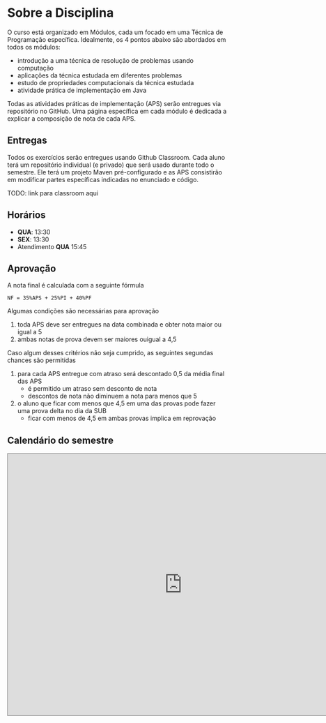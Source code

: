 # Sobre a Disciplina

O curso está organizado em Módulos, cada um focado em uma Técnica de Programação específica. Idealmente, os 4 pontos abaixo são abordados em todos os módulos:

* introdução a uma técnica de resolução de problemas usando computação
* aplicações da técnica estudada em diferentes problemas
* estudo de propriedades computacionais da técnica estudada
* atividade prática de implementação em Java

Todas as atividades práticas de implementação (APS) serão entregues via repositório no GitHub. Uma página específica em cada módulo é dedicada a explicar a composição de nota de cada APS.

## Entregas

Todos os exercícios serão entregues usando Github Classroom. Cada aluno terá um repositório individual (e privado) que será usado durante todo o semestre. Ele terá um projeto Maven pré-configurado e as APS consistirão em modificar partes específicas indicadas no enunciado e código.

TODO: link para classroom aqui

## Horários

- **QUA**: 13:30
- **SEX**: 13:30
- Atendimento **QUA** 15:45

## Aprovação

A nota final é calculada com a seguinte fórmula

```
NF = 35%APS + 25%PI + 40%PF
```

Algumas condições são necessárias para aprovação

1. toda APS deve ser entregues na data combinada e obter nota maior ou igual a 5
2. ambas notas de prova devem ser maiores ouigual a 4,5

Caso algum desses critérios não seja cumprido, as seguintes segundas chances são permitidas

1. para cada APS entregue com atraso será descontado 0,5 da média final das APS
   * é permitido um atraso sem desconto de nota
   * descontos de nota não diminuem a nota para menos que 5
2. o aluno que ficar com menos que 4,5 em uma das provas pode fazer uma prova delta no dia da SUB
   * ficar com menos de 4,5 em ambas provas implica em reprovação


## Calendário do semestre

<iframe src="https://calendar.google.com/calendar/embed?height=600&wkst=2&bgcolor=%23ffffff&ctz=America%2FSao_Paulo&mode=AGENDA&showTabs=1&showCalendars=0&showTz=0&showPrint=0&showDate=1&hl=pt_BR&title&src=NjRlM2RhZWVjMTcyZjg0MmZhMjdiYmU4MjliZGE1MDIyODU4OGQwOWFlNmUyYWY1OWNjNTUxZDYxZTBkMDhmNUBncm91cC5jYWxlbmRhci5nb29nbGUuY29t&color=%234285F4" style="border:solid 1px #777" width="800" height="600" frameborder="0" scrolling="no"></iframe>